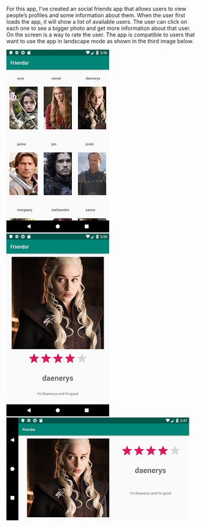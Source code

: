 For this app, I've created an social friends app that allows users to view people’s profiles and some information about them. When the user first loads the app, it will show a list of available users. The user can click on each one to see a bigger photo and get more information about that user. On the screen is a way to rate the user. The app is compatible to users that want to use the app in landscape mode as shown in the third image below.

![](https://github.com/Huikie/Friendsr/blob/master/doc/friend_list.png)
![](https://github.com/Huikie/Friendsr/blob/master/doc/friend.png)
![](https://github.com/Huikie/Friendsr/blob/master/doc/friend_lnd.png)
